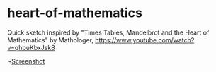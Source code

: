 # heart-of-mathematics
Quick sketch inspired by "Times Tables, Mandelbrot and the Heart of Mathematics" by Mathologer, https://www.youtube.com/watch?v=qhbuKbxJsk8

~[Screenshot](/image.png)